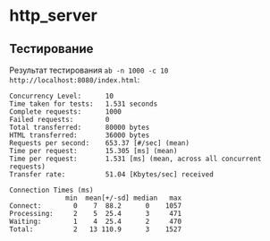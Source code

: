 # http_server

## Тестирование
Результат тестирования `ab -n 1000 -c 10 http://localhost:8080/index.html`:
```
Concurrency Level:      10
Time taken for tests:   1.531 seconds
Complete requests:      1000
Failed requests:        0
Total transferred:      80000 bytes
HTML transferred:       36000 bytes
Requests per second:    653.37 [#/sec] (mean)
Time per request:       15.305 [ms] (mean)
Time per request:       1.531 [ms] (mean, across all concurrent requests)
Transfer rate:          51.04 [Kbytes/sec] received

Connection Times (ms)
              min  mean[+/-sd] median   max
Connect:        0    7  88.2      0    1057
Processing:     2    5  25.4      3     471
Waiting:        1    4  25.4      2     470
Total:          2   13 110.9      3    1527
```

